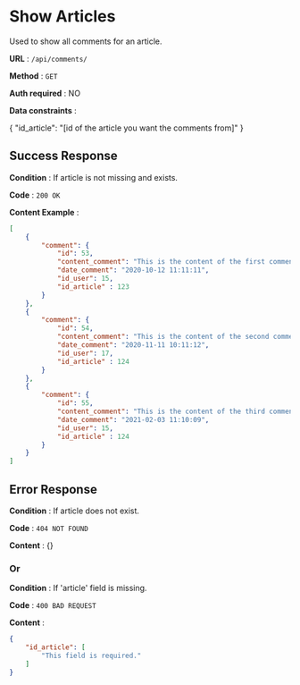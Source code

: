 # Show Articles

Used to show all comments for an article.

**URL** : `/api/comments/`

**Method** : `GET`

**Auth required** : NO

**Data constraints** :

{
    "id_article": "[id of the article you want the comments from]"
}

## Success Response

**Condition** : If article is not missing and exists.

**Code** : `200 OK`

**Content Example** :

```json
[
    {
        "comment": {
            "id": 53,
            "content_comment": "This is the content of the first comment",
            "date_comment": "2020-10-12 11:11:11",
            "id_user": 15,
            "id_article" : 123
        }
    },
    {
        "comment": {
            "id": 54,
            "content_comment": "This is the content of the second comment",
            "date_comment": "2020-11-11 10:11:12",
            "id_user": 17,
            "id_article" : 124
        }
    },
    {
        "comment": {
            "id": 55,
            "content_comment": "This is the content of the third comment",
            "date_comment": "2021-02-03 11:10:09",
            "id_user": 15,
            "id_article" : 124
        }
    }
]
```
## Error Response

**Condition** : If article does not exist.

**Code** : `404 NOT FOUND`

**Content** : {}

### Or

**Condition** : If 'article' field is missing.

**Code** : `400 BAD REQUEST`

**Content** : 
 
```json
{
    "id_article": [
        "This field is required."
    ]
}
```
